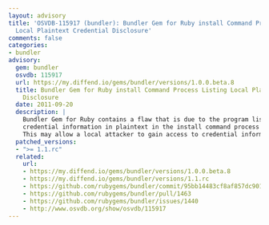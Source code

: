 ```yaml
---
layout: advisory
title: 'OSVDB-115917 (bundler): Bundler Gem for Ruby install Command Process Listing
  Local Plaintext Credential Disclosure'
comments: false
categories:
- bundler
advisory:
  gem: bundler
  osvdb: 115917
  url: https://my.diffend.io/gems/bundler/versions/1.0.0.beta.8
  title: Bundler Gem for Ruby install Command Process Listing Local Plaintext Credential
    Disclosure
  date: 2011-09-20
  description: |
    Bundler Gem for Ruby contains a flaw that is due to the program listing
    credential information in plaintext in the install command process listing.
    This may allow a local attacker to gain access to credential information.
  patched_versions:
  - ">= 1.1.rc"
  related:
    url:
    - https://my.diffend.io/gems/bundler/versions/1.0.0.beta.8
    - https://my.diffend.io/gems/bundler/versions/1.1.rc
    - https://github.com/rubygems/bundler/commit/95bb14483cf8af857dc901c22db48cd3057d243e
    - https://github.com/rubygems/bundler/pull/1463
    - https://github.com/rubygems/bundler/issues/1440
    - http://www.osvdb.org/show/osvdb/115917
---
```

